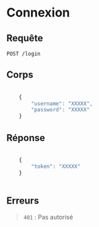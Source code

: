 # Connexion

## Requête

`POST /login`

## Corps

```javascript
    
    {
        "username": "XXXXX",
        "password": "XXXXX"
    }

```

## Réponse

```javascript
    
    {
        "token": "XXXXX"
    }
    
```

## Erreurs

> `401` : Pas autorisé
